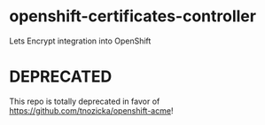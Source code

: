 # openshift-certificates-controller
Lets Encrypt integration into OpenShift

# DEPRECATED
This repo is totally deprecated in favor of https://github.com/tnozicka/openshift-acme!

